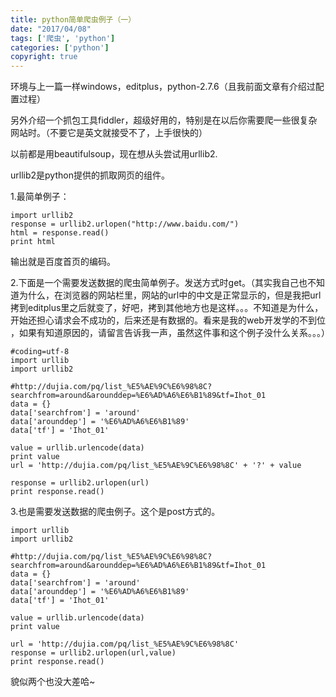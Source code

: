 ```yaml
---
title: python简单爬虫例子（一）
date: "2017/04/08"
tags: ['爬虫', 'python']
categories: ['python']
copyright: true
---
```

环境与上一篇一样windows，editplus，python-2.7.6（且我前面文章有介绍过配置过程）

另外介绍一个抓包工具fiddler，超级好用的，特别是在以后你需要爬一些很复杂网站时。（不要它是英文就接受不了，上手很快的）  

以前都是用beautifulsoup，现在想从头尝试用urllib2.

urllib2是python提供的抓取网页的组件。

1.最简单例子：

    
    
    import urllib2
    response = urllib2.urlopen("http://www.baidu.com/")
    html = response.read()
    print html

  
输出就是百度首页的编码。

  

2.下面是一个需要发送数据的爬虫简单例子。发送方式时get。（其实我自己也不知道为什么，在浏览器的网站栏里，网站的url中的中文是正常显示的，但是我把url
拷到editplus里之后就变了，好吧，拷到其他地方也是这样。。。不知道是为什么，开始还担心请求会不成功的，后来还是有数据的。看来是我的web开发学的不到位
，如果有知道原因的，请留言告诉我一声，虽然这件事和这个例子没什么关系。。。）

    
    
    #coding=utf-8
    import urllib
    import urllib2
    
    #http://dujia.com/pq/list_%E5%AE%9C%E6%98%8C?searchfrom=around&arounddep=%E6%AD%A6%E6%B1%89&tf=Ihot_01
    data = {}
    data['searchfrom'] = 'around'
    data['arounddep'] = '%E6%AD%A6%E6%B1%89'
    data['tf'] = 'Ihot_01'
    
    value = urllib.urlencode(data)
    print value
    url = 'http://dujia.com/pq/list_%E5%AE%9C%E6%98%8C' + '?' + value
    
    response = urllib2.urlopen(url)
    print response.read()

  
3.也是需要发送数据的爬虫例子。这个是post方式的。

    
    
    import urllib
    import urllib2
    
    #http://dujia.com/pq/list_%E5%AE%9C%E6%98%8C?searchfrom=around&arounddep=%E6%AD%A6%E6%B1%89&tf=Ihot_01
    data = {}
    data['searchfrom'] = 'around'
    data['arounddep'] = '%E6%AD%A6%E6%B1%89'
    data['tf'] = 'Ihot_01'
    
    value = urllib.urlencode(data)
    print value
    
    url = 'http://dujia.com/pq/list_%E5%AE%9C%E6%98%8C'
    response = urllib2.urlopen(url,value)
    print response.read()

  
貌似两个也没大差哈~  

